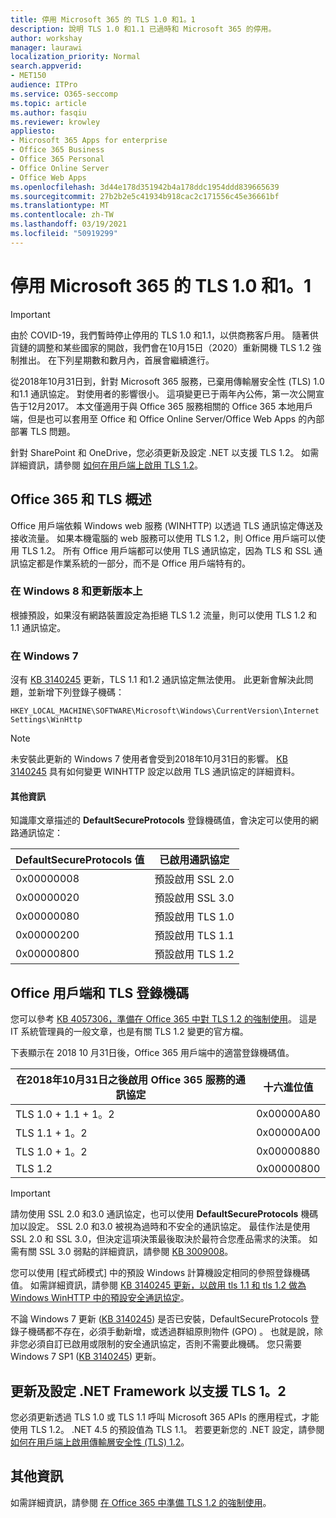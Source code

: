 ```yaml
---
title: 停用 Microsoft 365 的 TLS 1.0 和1。1
description: 說明 TLS 1.0 和1.1 已過時和 Microsoft 365 的停用。
author: workshay
manager: laurawi
localization_priority: Normal
search.appverid:
- MET150
audience: ITPro
ms.service: O365-seccomp
ms.topic: article
ms.author: fasqiu
ms.reviewer: krowley
appliesto:
- Microsoft 365 Apps for enterprise
- Office 365 Business
- Office 365 Personal
- Office Online Server
- Office Web Apps
ms.openlocfilehash: 3d44e178d351942b4a178ddc1954ddd839665639
ms.sourcegitcommit: 27b2b2e5c41934b918cac2c171556c45e36661bf
ms.translationtype: MT
ms.contentlocale: zh-TW
ms.lasthandoff: 03/19/2021
ms.locfileid: "50919299"
---
```

# <a name="disabling-tls-10-and-11-for-microsoft-365"></a>停用 Microsoft 365 的 TLS 1.0 和1。1

> [!IMPORTANT]
> 由於 COVID-19，我們暫時停止停用的 TLS 1.0 和1.1，以供商務客戶用。 隨著供貨鏈的調整和某些國家的開啟，我們會在10月15日（2020）重新開機 TLS 1.2 強制推出。 在下列星期數和數月內，首展會繼續進行。

從2018年10月31日到，針對 Microsoft 365 服務，已棄用傳輸層安全性 (TLS) 1.0 和1.1 通訊協定。 對使用者的影響很小。 這項變更已于兩年內公佈，第一次公開宣告于12月2017。 本文僅適用于與 Office 365 服務相關的 Office 365 本地用戶端，但是也可以套用至 Office 和 Office Online Server/Office Web Apps 的內部部署 TLS 問題。

針對 SharePoint 和 OneDrive，您必須更新及設定 .NET 以支援 TLS 1.2。 如需詳細資訊，請參閱 [如何在用戶端上啟用 TLS 1.2](/mem/configmgr/core/plan-design/security/enable-tls-1-2-client)。

## <a name="office-365-and-tls-overview"></a>Office 365 和 TLS 概述

Office 用戶端依賴 Windows web 服務 (WINHTTP) 以透過 TLS 通訊協定傳送及接收流量。 如果本機電腦的 web 服務可以使用 TLS 1.2，則 Office 用戶端可以使用 TLS 1.2。 所有 Office 用戶端都可以使用 TLS 通訊協定，因為 TLS 和 SSL 通訊協定都是作業系統的一部分，而不是 Office 用戶端特有的。

### <a name="on-windows-8-and-later-versions"></a>在 Windows 8 和更新版本上

根據預設，如果沒有網路裝置設定為拒絕 TLS 1.2 流量，則可以使用 TLS 1.2 和1.1 通訊協定。

### <a name="on-windows-7"></a>在 Windows 7

沒有 [KB 3140245](https://support.microsoft.com/help/3140245) 更新，TLS 1.1 和1.2 通訊協定無法使用。 此更新會解決此問題，並新增下列登錄子機碼：

```console
HKEY_LOCAL_MACHINE\SOFTWARE\Microsoft\Windows\CurrentVersion\Internet Settings\WinHttp
```

> [!NOTE]
> 未安裝此更新的 Windows 7 使用者會受到2018年10月31日的影響。 [KB 3140245](https://support.microsoft.com/help/3140245) 具有如何變更 WINHTTP 設定以啟用 TLS 通訊協定的詳細資料。

#### <a name="more-information"></a>其他資訊

知識庫文章描述的 **DefaultSecureProtocols** 登錄機碼值，會決定可以使用的網路通訊協定：

|DefaultSecureProtocols 值|已啟用通訊協定|
|-|-|
|0x00000008|預設啟用 SSL 2.0|
|0x00000020|預設啟用 SSL 3.0|
|0x00000080|預設啟用 TLS 1.0|
|0x00000200|預設啟用 TLS 1.1|
|0x00000800|預設啟用 TLS 1.2|

## <a name="office-clients-and-tls-registry-keys"></a>Office 用戶端和 TLS 登錄機碼

您可以參考 [KB 4057306，準備在 Office 365 中對 TLS 1.2 的強制使用](https://support.microsoft.com/help/4057306)。 這是 IT 系統管理員的一般文章，也是有關 TLS 1.2 變更的官方檔。

下表顯示在 2018 10 月31日後，Office 365 用戶端中的適當登錄機碼值。

|在2018年10月31日之後啟用 Office 365 服務的通訊協定|十六進位值|
|-|-|
|TLS 1.0 + 1.1 + 1。2|0x00000A80|
|TLS 1.1 + 1。2|0x00000A00|
|TLS 1.0 + 1。2|0x00000880|
|TLS 1.2|0x00000800|

> [!IMPORTANT]
> 請勿使用 SSL 2.0 和3.0 通訊協定，也可以使用 **DefaultSecureProtocols** 機碼加以設定。 SSL 2.0 和3.0 被視為過時和不安全的通訊協定。 最佳作法是使用 SSL 2.0 和 SSL 3.0，但決定這項決策最後取決於最符合您產品需求的決策。 如需有關 SSL 3.0 弱點的詳細資訊，請參閱 [KB 3009008](https://support.microsoft.com/help/3009008)。

您可以使用 [程式師模式] 中的預設 Windows 計算機設定相同的參照登錄機碼值。 如需詳細資訊，請參閱 [KB 3140245 更新，以啟用 tls 1.1 和 tls 1.2 做為 Windows WinHTTP 中的預設安全通訊協定](https://support.microsoft.com/help/3140245)。

不論 Windows 7 更新 ([KB 3140245](https://support.microsoft.com/help/3140245)) 是否已安裝，DefaultSecureProtocols 登錄子機碼都不存在，必須手動新增，或透過群組原則物件 (GPO) 。 也就是說，除非您必須自訂已啟用或限制的安全通訊協定，否則不需要此機碼。 您只需要 Windows 7 SP1 ([KB 3140245](https://support.microsoft.com/help/3140245)) 更新。

## <a name="update-and-configure-the-net-framework-to-support-tls-12"></a>更新及設定 .NET Framework 以支援 TLS 1。2

您必須更新透過 TLS 1.0 或 TLS 1.1 呼叫 Microsoft 365 APIs 的應用程式，才能使用 TLS 1.2。 .NET 4.5 的預設值為 TLS 1.1。 若要更新您的 .NET 設定，請參閱 [如何在用戶端上啟用傳輸層安全性 (TLS) 1.2](/mem/configmgr/core/plan-design/security/enable-tls-1-2-client)。

## <a name="more-information"></a>其他資訊

如需詳細資訊，請參閱 [在 Office 365 中準備 TLS 1.2 的強制使用](https://support.microsoft.com/help/4057306/preparing-for-tls-1-2-in-office-365)。